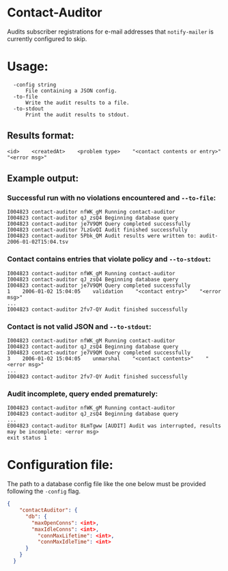 # Contact-Auditor

Audits subscriber registrations for e-mail addresses that
`notify-mailer` is currently configured to skip.

# Usage:

```shell
  -config string
      File containing a JSON config.
  -to-file
      Write the audit results to a file.
  -to-stdout
      Print the audit results to stdout.
```

## Results format:

```
<id>    <createdAt>    <problem type>    "<contact contents or entry>"    "<error msg>"
```

## Example output:

### Successful run with no violations encountered and `--to-file`:

```
I004823 contact-auditor nfWK_gM Running contact-auditor
I004823 contact-auditor qJ_zsQ4 Beginning database query
I004823 contact-auditor je7V9QM Query completed successfully
I004823 contact-auditor 7LzGvQI Audit finished successfully
I004823 contact-auditor 5Pbk_QM Audit results were written to: audit-2006-01-02T15:04.tsv
```

### Contact contains entries that violate policy and `--to-stdout`:

```
I004823 contact-auditor nfWK_gM Running contact-auditor
I004823 contact-auditor qJ_zsQ4 Beginning database query
I004823 contact-auditor je7V9QM Query completed successfully
1    2006-01-02 15:04:05    validation    "<contact entry>"    "<error msg>"
...
I004823 contact-auditor 2fv7-QY Audit finished successfully
```

### Contact is not valid JSON and `--to-stdout`:

```
I004823 contact-auditor nfWK_gM Running contact-auditor
I004823 contact-auditor qJ_zsQ4 Beginning database query
I004823 contact-auditor je7V9QM Query completed successfully
3    2006-01-02 15:04:05    unmarshal    "<contact contents>"    "<error msg>"
...
I004823 contact-auditor 2fv7-QY Audit finished successfully
```

### Audit incomplete, query ended prematurely:

```
I004823 contact-auditor nfWK_gM Running contact-auditor
I004823 contact-auditor qJ_zsQ4 Beginning database query
...
E004823 contact-auditor 8LmTgww [AUDIT] Audit was interrupted, results may be incomplete: <error msg>
exit status 1
```

# Configuration file:
The path to a database config file like the one below must be provided
following the `-config` flag.

```json
{
    "contactAuditor": {
      "db": {
        "maxOpenConns": <int>,
        "maxIdleConns": <int>,
	      "connMaxLifetime": <int>,
	      "connMaxIdleTime": <int>
      }
    }
  }
  
```
